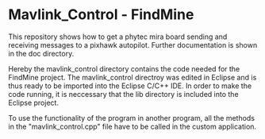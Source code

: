 # Mavlink_Control - FindMine

This repository shows how to get a phytec mira board sending and receiving messages to a pixhawk autopilot. Further documentation is shown in the doc directory.

Hereby the mavlink_control directory contains the code needed for the FindMine project. The mavlink_control directroy was edited in Eclipse and is thus ready to be imported into the Eclipse C/C++ IDE. In order to make the code running, it is neccessary that the lib directory is included into the Eclipse project.

To use the functionality of the program in another program, all the methods in the "mavlink_control.cpp" file have to be called in the custom application.
